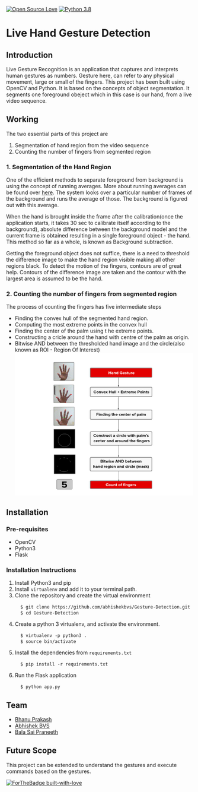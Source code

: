 [![Open Source Love](https://badges.frapsoft.com/os/v2/open-source.png?v=103)](https://github.com/abhishekbvs/Gesture-Detection/) 
[![Python 3.8](https://img.shields.io/badge/python-3.8-blue.svg)](https://www.python.org/downloads/release/python-380/)

# Live Hand Gesture Detection  

## Introduction  
Live Gesture Recognition is an application that captures and interprets human gestures as numbers. Gesture here, can refer to any physical movement, large or small of the fingers. This project has been built using OpenCV and Python. It is based on the concepts of object segmentation. It segments one foreground obeject which in this case is our hand, from a live video sequence.

## Working  

The two essential parts of this project are 
1. Segmentation of hand region from the video sequence
2. Counting the number of fingers from segmented region

### 1. Segmentation of the Hand Region  
One of the efficient methods to separate foreground from background is using the concept of running averages. More about running averages can be found over [here](http://opencvpython.blogspot.com/2012/07/background-extraction-using-running.html). The system looks over a particular number of frames of the background and runs the average of those. The background is figured out with this average.  

When the hand is brought inside the frame after the calibration(once the application starts, it takes 30 sec to calibrate itself according to the background), absolute difference between the background model and the current frame is obtained resulting in a single foreground object - the hand. This method so far as a whole, is known as Background subtraction.

Getting the foreground object does not suffice, there is a need to threshold the difference image to make the hand region visible making all other regions black. To detect the motion of the fingers, contours are of great help. Contours of the difference image are taken and the contour with the largest area is assumed to be the hand.   

### 2. Counting the number of fingers from segmented region
The process of counting the fingers has five intermediate steps
  + Finding the convex hull of the segmented hand region.
  + Computing the most extreme points in the convex hull
  + Finding the center of the palm using t he extreme points.
  + Constructing a cricle around the hand with centre of the palm as origin.
  + Bitwise AND between the thresholded hand image and the circle(also known as ROI - Region Of Interest) 
  ![Steps](https://github.com/abhishekbvs/Gesture-Detection/blob/master/static/image1.png)

## Installation

### Pre-requisites
  + OpenCV
  + Python3
  + Flask

### Installation Instructions
1. Install Python3 and pip
2. Install `virtualenv` and add it to your terminal path.
3. Clone the repository and create the virtual environment
    ```
      $ git clone https://github.com/abhishekbvs/Gesture-Detection.git
      $ cd Gesture-Detection
    ```
4. Create a python 3 virtualenv, and activate the environment.
    ```
      $ virtualenv -p python3 .
      $ source bin/activate
    ```
5. Install the dependencies from `requirements.txt`
    ```
      $ pip install -r requirements.txt
    ```
6. Run the Flask application
    ```
      $ python app.py
    ```

## Team

  + [Bhanu Prakash](https://github.com/BhanuPrakashNani/)
  + [Abhishek BVS](https://github.com/abhishekbvs/)
  + [Bala Sai Praneeth](https://github.com/PraneethVankayala)

## Future Scope  
This project can be extended to understand the gestures and execute commands based on the gestures.

[![ForTheBadge built-with-love](http://ForTheBadge.com/images/badges/built-with-love.svg)](https://github.com/abhishekbvs/Gesture-Detection) 

